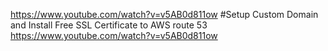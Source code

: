 https://www.youtube.com/watch?v=v5AB0d811ow
#Setup Custom Domain and Install Free SSL Certificate to AWS route 53
https://www.youtube.com/watch?v=v5AB0d811ow
